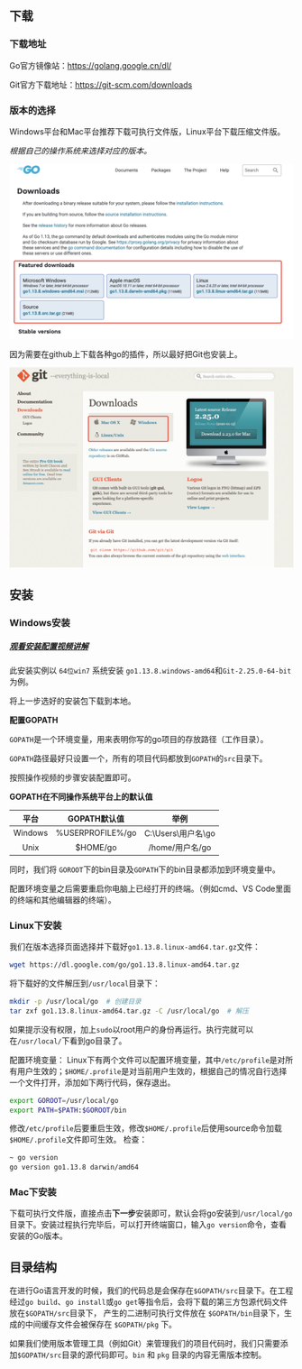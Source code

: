 ## 下载

### 下载地址

Go官方镜像站：https://golang.google.cn/dl/

Git官方下载地址：https://git-scm.com/downloads

### 版本的选择

Windows平台和Mac平台推荐下载可执行文件版，Linux平台下载压缩文件版。

*根据自己的操作系统来选择对应的版本。*

![1550814038938](https://github.com/Felixchen16/golang/blob/master/docs/pic/2.1.jpg?raw=true)

因为需要在github上下载各种go的插件，所以最好把Git也安装上。

![](https://github.com/Felixchen16/golang/blob/master/docs/pic/2.2.png?raw=true)

## 安装

### Windows安装

##### [观看安装配置视频讲解](https://www.bilibili.com/video/av89978916?p=2 "观看安装配置视频讲解")

此安装实例以 `64位win7` 系统安装 `go1.13.8.windows-amd64`和`Git-2.25.0-64-bit`为例。

将上一步选好的安装包下载到本地。

**配置GOPATH**

`GOPATH`是一个环境变量，用来表明你写的go项目的存放路径（工作目录）。

`GOPATH`路径最好只设置一个，所有的项目代码都放到`GOPATH`的`src`目录下。

按照操作视频的步骤安装配置即可。

**GOPATH在不同操作系统平台上的默认值**

|  平台   |   GOPATH默认值   |        举例        |
| :-----: | :--------------: | :----------------: |
| Windows | %USERPROFILE%/go | C:\Users\用户名\go |
|  Unix   |     $HOME/go     |  /home/用户名/go   |

同时，我们将 `GOROOT`下的bin目录及`GOPATH`下的bin目录都添加到环境变量中。

配置环境变量之后需要重启你电脑上已经打开的终端。（例如cmd、VS Code里面的终端和其他编辑器的终端）。

### Linux下安装

我们在版本选择页面选择并下载好`go1.13.8.linux-amd64.tar.gz`文件：

```bash
wget https://dl.google.com/go/go1.13.8.linux-amd64.tar.gz
```

将下载好的文件解压到`/usr/local`目录下：

```bash
mkdir -p /usr/local/go  # 创建目录
tar zxf go1.13.8.linux-amd64.tar.gz -C /usr/local/go  # 解压
```

如果提示没有权限，加上`sudo`以root用户的身份再运行。执行完就可以在`/usr/local/`下看到go目录了。

配置环境变量： Linux下有两个文件可以配置环境变量，其中`/etc/profile`是对所有用户生效的；`$HOME/.profile`是对当前用户生效的，根据自己的情况自行选择一个文件打开，添加如下两行代码，保存退出。

```bash
export GOROOT=/usr/local/go
export PATH=$PATH:$GOROOT/bin
```

修改`/etc/profile`后要重启生效，修改`$HOME/.profile`后使用source命令加载`$HOME/.profile`文件即可生效。 检查：

```bash
~ go version
go version go1.13.8 darwin/amd64
```

### Mac下安装

下载可执行文件版，直接点击**下一步**安装即可，默认会将go安装到`/usr/local/go`目录下。安装过程执行完毕后，可以打开终端窗口，输入`go version`命令，查看安装的Go版本。



## 目录结构

在进行Go语言开发的时候，我们的代码总是会保存在`$GOPATH/src`目录下。在工程经过`go build`、`go install`或`go get`等指令后，会将下载的第三方包源代码文件放在`$GOPATH/src`目录下， 产生的二进制可执行文件放在 `$GOPATH/bin`目录下，生成的中间缓存文件会被保存在 `$GOPATH/pkg` 下。

如果我们使用版本管理工具（例如Git）来管理我们的项目代码时，我们只需要添加`$GOPATH/src`目录的源代码即可。`bin` 和 `pkg` 目录的内容无需版本控制。

